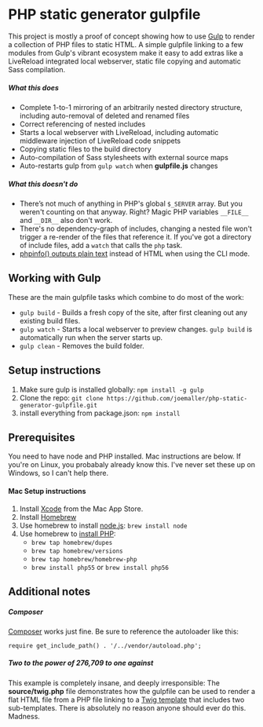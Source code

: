 # PHP static generator gulpfile

This project is mostly a proof of concept showing how to use [Gulp][] to render a collection of PHP files to static HTML. A simple gulpfile linking to a few modules from Gulp's vibrant ecosystem make it easy to add extras like a LiveReload integrated local webserver, static file copying and automatic Sass compilation.

##### What this does
- Complete 1-to-1 mirroring of an arbitrarily nested directory structure, including auto-removal of deleted and renamed files
- Correct referencing of nested includes
- Starts a local webserver with LiveReload, including automatic middleware injection of LiveReload code snippets
- Copying static files to the build directory
- Auto-compilation of Sass stylesheets with external source maps
- Auto-restarts gulp from `gulp watch` when **gulpfile.js** changes

##### What this doesn't do
- There’s not much of anything in PHP's global `$_SERVER` array. But you weren't counting on that anyway. Right? Magic PHP variables `__FILE__` and `__DIR__` also don't work.
- There's no dependency-graph of includes, changing a nested file won't trigger a re-render of the files that reference it. If you've got a directory of include files, add a `watch` that calls the `php` task.
- [phpinfo() outputs plain text][phpinfo] instead of HTML when using the CLI mode.


## Working with Gulp

These are the main gulpfile tasks which combine to do most of the work:

* `gulp build` - Builds a fresh copy of the site, after first cleaning out any existing build files.
* `gulp watch` - Starts a local webserver to preview changes. `gulp build` is automatically run when the server starts up.
* `gulp clean` - Removes the build folder.


## Setup instructions

1. Make sure gulp is installed globally: `npm install -g gulp`
2. Clone the repo:
    `git clone https://github.com/joemaller/php-static-generator-gulpfile.git`
3. install everything from package.json: `npm install`


## Prerequisites
You need to have node and PHP installed. Mac instructions are below. If you're on Linux, you probabaly already know this. I've never set these up on Windows, so I can't help there.

#### Mac Setup instructions

1. Install [Xcode][] from the Mac App Store. 
2. Install [Homebrew][]
3. Use homebrew to install [node.js][]: `brew install node`
4. Use homebrew to [install PHP][]:
    * `brew tap homebrew/dupes`
    * `brew tap homebrew/versions`
    * `brew tap homebrew/homebrew-php`
    * `brew install php55` or `brew install php56`


## Additional notes

##### Composer
[Composer][] works just fine. Be sure to reference the autoloader like this:

    require get_include_path() . '/../vendor/autoload.php';

##### Two to the power of 276,709 to one against

This example is completely insane, and deeply irresponsible: The **source/twig.php** file demonstrates how the gulpfile can be used to render a flat HTML file from a PHP file linking to a [Twig template][twig] that includes two sub-templates. There is absolutely no reason anyone should ever do this. Madness.

[xcode]: https://itunes.apple.com/us/app/xcode/id497799835?mt=12
[homebrew]: http://brew.sh/
[node.js]: http://nodejs.org/
[install PHP]: https://github.com/Homebrew/homebrew-php#installation
[gulp]: http://gulpjs.com/
[twig]: http://twig.sensiolabs.org/
[phpinfo]: http://php.net/manual/en/function.phpinfo.php#refsect1-function.phpinfo-notes
[composer]: http://getcomposer.org